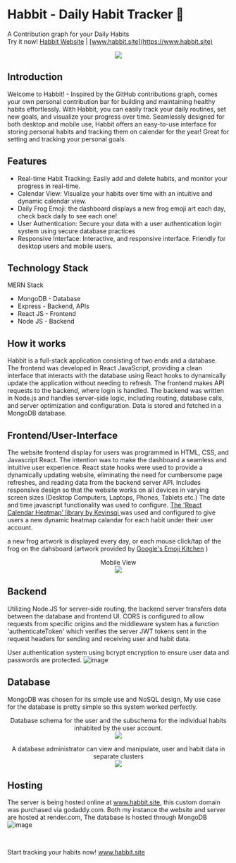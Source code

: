 # Habbit - Daily Habit Tracker 🐸
A Contribution graph for your Daily Habits <br/>
Try it now! [Habbit Website](https://www.habbit.site) | [www.habbit.site](https://www.habbit.site)

<p align="center">
  <img src="https://github.com/christopherdsmd/Habbit/assets/104523163/909fe103-a9d9-411f-932c-8a6bffebc4bd" /> 
</p>

## Introduction

Welcome to Habbit! - Inspired by the GitHub contributions graph, comes your own personal contribution bar for building and maintaining healthy habits effortlessly. With Habbit, you can easily track your daily routines, set new goals, and visualize your progress over time. Seamlessly designed for both desktop and mobile use, Habbit offers an easy-to-use interface for storing personal habits and tracking them on calendar for the year! Great for setting and tracking your personal goals. 

## Features
- Real-time Habit Tracking: Easily add and delete habits, and monitor your progress in real-time.
- Calendar View: Visualize your habits over time with an intuitive and dynamic calendar view.
- Daily Frog Emoji: the dashboard displays a new frog emoji art each day, check back daily to see each one! 
- User Authentication: Secure your data with a user authentication login system using secure database practices
- Responsive Interface: Interactive, and responsive interface. Friendly for desktop users and mobile users.
  
  
## Technology Stack 
MERN Stack 
- MongoDB - Database
- Express - Backend, APIs
- React JS - Frontend
- Node JS - Backend

## How it works

Habbit is a full-stack application consisting of two ends and a database. The frontend was developed in React JavaScript, providing a clean interface that interacts with the database using React hooks to dynamically update the application without needing to refresh. The frontend makes API requests to the backend, where login is handled. The backend was written in Node.js and handles server-side logic, including routing, database calls, and server optimization and configuration. Data is stored and fetched in a MongoDB database.

## Frontend/User-Interface
The website frontend display for users was programmed in HTML, CSS, and Javascript React. The intention was to make the dashboard a seamless and intuitive user experience. React state hooks were used to provide a dynamically updating website, eliminating the need for cumbersome page refreshes, and reading data from the backend server API. Includes responsive design so that the website works on all devices in varying screen sizes (Desktop Computers, Laptops, Phones, Tablets etc.)
The date and time javascript functionality was used to configure. [The 'React Calendar Heatmap' library by Kevinsqi ](https://www.npmjs.com/package/react-calendar-heatmap)
 was used and configured to give users a new dynamic heatmap calandar for each habit under their user account. 

a new frog artwork is displayed every day, or each mouse click/tap of the frog on the dahsboard (artwork provided by [Google's Emoji Kitchen](https://blog.google/products/android/feeling-all-the-feels-theres-an-emoji-sticker-for-that/) )

<p align="center">Mobile View</br> 
  <img src="https://github.com/christopherdsmd/Habbit/assets/104523163/91efe531-4657-402d-9e4d-2f1f839d9df2" /> 
</p>

## Backend
Utilizing Node.JS for server-side routing, the backend server transfers data between the database and frontend UI. CORS is configured to allow requests from specific origins and the middleware system has a function 'authenticateToken' which verifies the server JWT tokens sent in the request headers for sending and receiving user and habit data.
 

User authentication system using bcrypt encryption to ensure user data and passwords are protected. 
![image](https://github.com/christopherdsmd/Habbit/assets/104523163/f6380f29-fa37-4141-8a25-d42c40740e42)


## Database
MongoDB was chosen for its simple use and NoSQL design, My use case for the database is pretty simple so this system worked perfectly.
<p align="center">
  Database schema for the user and the subschema for the individual habits inhabited by the user account. </br> 
  <img src="https://github.com/christopherdsmd/Habbit/assets/104523163/e18b1e31-d87f-4b2f-b86e-1da3addc1d36" /> 
</p>

<p align="center">
   A database administrator can view and manipulate, user and habit data in separate clusters </br> 
  <img src="https://github.com/christopherdsmd/Habbit/assets/104523163/2cd6ce4a-a74e-49fc-a769-50babaa568c9" /> 
</p>

## Hosting
The server is being hosted online at www.habbit.site, this custom domain was purchased via godaddy.com. Both my instance the website and server are hosted at render.com, The database is hosted through MongoDB 
![image](https://github.com/christopherdsmd/Habbit/assets/104523163/d6bb7a98-861a-4741-894d-3e9b88bd395f)


</br>

Start tracking your habits now!
www.habbit.site
